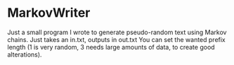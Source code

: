 # MarkovWriter
Just a small program I wrote to generate pseudo-random text using Markov chains.
Just takes an in.txt, outputs in out.txt
You can set the wanted prefix length (1 is very random, 3 needs large amounts of data, to create good alterations).
